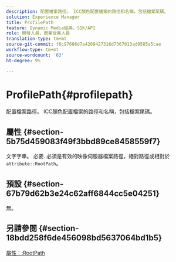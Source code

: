 ```yaml
---
description: 配置檔案路徑。 ICC顏色配置檔案的路徑和名稱，包括檔案尾碼。
solution: Experience Manager
title: ProfilePath
feature: Dynamic Media經典，SDK/API
role: 開發人員，商業從業人員
translation-type: tm+mt
source-git-commit: f6c97606d7a4209427316d7367013ad9585a5cae
workflow-type: tm+mt
source-wordcount: '63'
ht-degree: 9%

---
```



# ProfilePath{#profilepath}

配置檔案路徑。 ICC顏色配置檔案的路徑和名稱，包括檔案尾碼。

## 屬性 {#section-5b75d459083f49f3bbd89ce8458559f7}

文字字串。 必要. 必須是有效的映像伺服器檔案路徑，絕對路徑或相對於`attribute::RootPath`。

## 預設 {#section-67b79d62b3e24c62aff6844cc5e04251}

無。

## 另請參閱 {#section-18bdd258f6de456098bd5637064bd1b5}

[屬性：:RootPath](../../../../../ir-api/material-cat/image-rendering-api-ref/c-ir-material-catalog/c-ir-attributes-reference/r-ir-rootpath.md#reference-a4d7c96b62e14fcbad1740c702f160f3)

